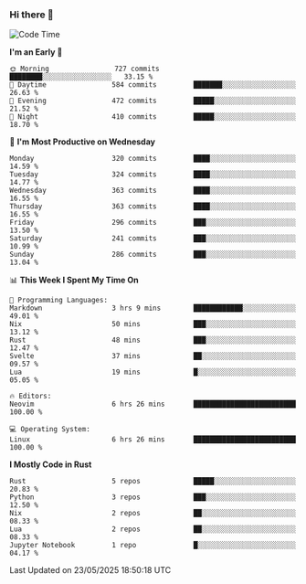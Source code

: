 ### Hi there 👋
<!--START_SECTION:waka-->
![Code Time](http://img.shields.io/badge/Code%20Time-586%20hrs%2014%20mins-blue)

**I'm an Early 🐤** 

```text
🌞 Morning                727 commits         ████████░░░░░░░░░░░░░░░░░   33.15 % 
🌆 Daytime                584 commits         ███████░░░░░░░░░░░░░░░░░░   26.63 % 
🌃 Evening                472 commits         █████░░░░░░░░░░░░░░░░░░░░   21.52 % 
🌙 Night                  410 commits         █████░░░░░░░░░░░░░░░░░░░░   18.70 % 
```
📅 **I'm Most Productive on Wednesday** 

```text
Monday                   320 commits         ████░░░░░░░░░░░░░░░░░░░░░   14.59 % 
Tuesday                  324 commits         ████░░░░░░░░░░░░░░░░░░░░░   14.77 % 
Wednesday                363 commits         ████░░░░░░░░░░░░░░░░░░░░░   16.55 % 
Thursday                 363 commits         ████░░░░░░░░░░░░░░░░░░░░░   16.55 % 
Friday                   296 commits         ███░░░░░░░░░░░░░░░░░░░░░░   13.50 % 
Saturday                 241 commits         ███░░░░░░░░░░░░░░░░░░░░░░   10.99 % 
Sunday                   286 commits         ███░░░░░░░░░░░░░░░░░░░░░░   13.04 % 
```


📊 **This Week I Spent My Time On** 

```text
💬 Programming Languages: 
Markdown                 3 hrs 9 mins        ████████████░░░░░░░░░░░░░   49.01 % 
Nix                      50 mins             ███░░░░░░░░░░░░░░░░░░░░░░   13.12 % 
Rust                     48 mins             ███░░░░░░░░░░░░░░░░░░░░░░   12.47 % 
Svelte                   37 mins             ██░░░░░░░░░░░░░░░░░░░░░░░   09.57 % 
Lua                      19 mins             █░░░░░░░░░░░░░░░░░░░░░░░░   05.05 % 

🔥 Editors: 
Neovim                   6 hrs 26 mins       █████████████████████████   100.00 % 

💻 Operating System: 
Linux                    6 hrs 26 mins       █████████████████████████   100.00 % 
```

**I Mostly Code in Rust** 

```text
Rust                     5 repos             █████░░░░░░░░░░░░░░░░░░░░   20.83 % 
Python                   3 repos             ███░░░░░░░░░░░░░░░░░░░░░░   12.50 % 
Nix                      2 repos             ██░░░░░░░░░░░░░░░░░░░░░░░   08.33 % 
Lua                      2 repos             ██░░░░░░░░░░░░░░░░░░░░░░░   08.33 % 
Jupyter Notebook         1 repo              █░░░░░░░░░░░░░░░░░░░░░░░░   04.17 % 
```




 Last Updated on 23/05/2025 18:50:18 UTC
<!--END_SECTION:waka-->

<!--
**YoganshSharma/YoganshSharma** is a ✨ _special_ ✨ repository because its `README.md` (this file) appears on your GitHub profile.

Here are some ideas to get you started:

- 🔭 I’m currently working on ...
- 🌱 I’m currently learning ...
- 👯 I’m looking to collaborate on ...
- 🤔 I’m looking for help with ...
- 💬 Ask me about ...
- 📫 How to reach me: ...
- 😄 Pronouns: ...
- ⚡ Fun fact: ...
-->
